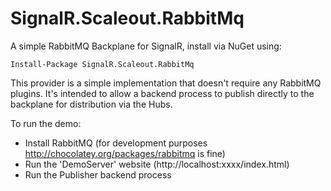 SignalR.Scaleout.RabbitMq
=========================

A simple RabbitMQ Backplane for SignalR, install via NuGet using:

```
Install-Package SignalR.Scaleout.RabbitMq 
```

This provider is a simple implementation that doesn't require any RabbitMQ plugins.  It's intended to allow a backend 
process to publish directly to the backplane for distribution via the Hubs.

To run the demo:

* Install RabbitMQ (for development purposes http://chocolatey.org/packages/rabbitmq is fine)
* Run the 'DemoServer' website (http://localhost:xxxx/index.html)
* Run the Publisher backend process
